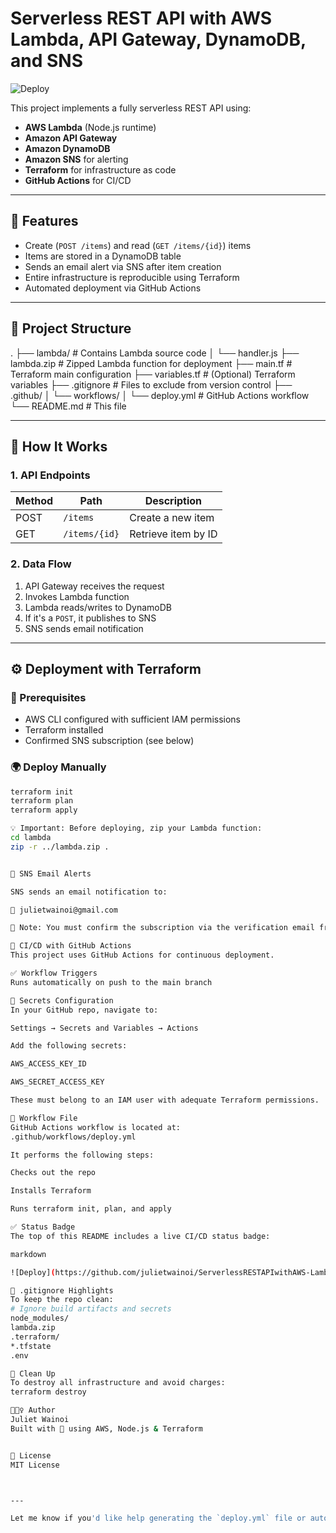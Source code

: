 # Serverless REST API with AWS Lambda, API Gateway, DynamoDB, and SNS

![Deploy](https://github.com/julietwainoi/ServerlessRESTAPIwithAWS-Lambda-_APIGateway-_DynamoDB/actions/workflows/deploy.yml/badge.svg)

This project implements a fully serverless REST API using:
- **AWS Lambda** (Node.js runtime)
- **Amazon API Gateway**
- **Amazon DynamoDB**
- **Amazon SNS** for alerting
- **Terraform** for infrastructure as code
- **GitHub Actions** for CI/CD

---

## 🧱 Features

- Create (`POST /items`) and read (`GET /items/{id}`) items
- Items are stored in a DynamoDB table
- Sends an email alert via SNS after item creation
- Entire infrastructure is reproducible using Terraform
- Automated deployment via GitHub Actions

---

## 📁 Project Structure

.
├── lambda/ # Contains Lambda source code
│ └── handler.js
├── lambda.zip # Zipped Lambda function for deployment
├── main.tf # Terraform main configuration
├── variables.tf # (Optional) Terraform variables
├── .gitignore # Files to exclude from version control
├── .github/
│ └── workflows/
│ └── deploy.yml # GitHub Actions workflow
└── README.md # This file


---

## 🚀 How It Works

### 1. API Endpoints

| Method | Path           | Description          |
|--------|----------------|----------------------|
| POST   | `/items`       | Create a new item    |
| GET    | `/items/{id}`  | Retrieve item by ID  |

### 2. Data Flow

1. API Gateway receives the request
2. Invokes Lambda function
3. Lambda reads/writes to DynamoDB
4. If it's a `POST`, it publishes to SNS
5. SNS sends email notification

---

## ⚙️ Deployment with Terraform

### 🔐 Prerequisites

- AWS CLI configured with sufficient IAM permissions
- Terraform installed
- Confirmed SNS subscription (see below)

### 🌍 Deploy Manually

```bash
terraform init
terraform plan
terraform apply

💡 Important: Before deploying, zip your Lambda function:
cd lambda
zip -r ../lambda.zip .


📩 SNS Email Alerts

SNS sends an email notification to:

📧 julietwainoi@gmail.com

📌 Note: You must confirm the subscription via the verification email from AWS.

🚀 CI/CD with GitHub Actions
This project uses GitHub Actions for continuous deployment.

✅ Workflow Triggers
Runs automatically on push to the main branch

🔐 Secrets Configuration
In your GitHub repo, navigate to:

Settings → Secrets and Variables → Actions

Add the following secrets:

AWS_ACCESS_KEY_ID

AWS_SECRET_ACCESS_KEY

These must belong to an IAM user with adequate Terraform permissions.

📂 Workflow File
GitHub Actions workflow is located at:
.github/workflows/deploy.yml

It performs the following steps:

Checks out the repo

Installs Terraform

Runs terraform init, plan, and apply

✅ Status Badge
The top of this README includes a live CI/CD status badge:

markdown

![Deploy](https://github.com/julietwainoi/ServerlessRESTAPIwithAWS-Lambda-_APIGateway-_DynamoDB/actions/workflows/deploy.yml/badge.svg)

🛑 .gitignore Highlights
To keep the repo clean:
# Ignore build artifacts and secrets
node_modules/
lambda.zip
.terraform/
*.tfstate
.env

🧼 Clean Up
To destroy all infrastructure and avoid charges:
terraform destroy

🙋🏽‍♀️ Author
Juliet Wainoi
Built with 💙 using AWS, Node.js & Terraform


📄 License
MIT License



---

Let me know if you'd like help generating the `deploy.yml` file or auto-confirming SNS subscriptions (requires additional scripting).

